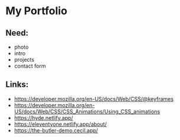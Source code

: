 # My Portfolio
## Need:
- photo
- intro
- projects
- contact form
## Links: 
- https://developer.mozilla.org/en-US/docs/Web/CSS/@keyframes
- https://developer.mozilla.org/en-US/docs/Web/CSS/CSS_Animations/Using_CSS_animations
- https://hyde.netlify.app/
- https://eleventyone.netlify.app/about/
- https://the-butler-demo.cecil.app/
